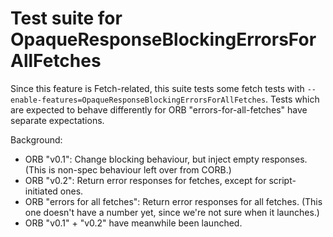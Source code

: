 # Test suite for OpaqueResponseBlockingErrorsForAllFetches

Since this feature is Fetch-related, this suite tests some fetch tests
with `--enable-features=OpaqueResponseBlockingErrorsForAllFetches`.
Tests which are expected to behave differently for ORB "errors-for-all-fetches"
have separate expectations.

Background:
- ORB "v0.1": Change blocking behaviour, but inject empty responses.
  (This is non-spec behaviour left over from CORB.)
- ORB "v0.2": Return error responses for fetches, except for script-initiated
  ones.
- ORB "errors for all fetches": Return error responses for all fetches.
  (This one doesn't have a number yet, since we're not sure when it launches.)
- ORB "v0.1" + "v0.2" have meanwhile been launched.

